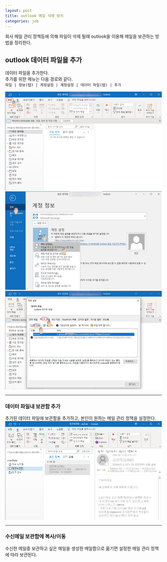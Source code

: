 ```yaml
---
layout: post
title: outlook 메일 삭제 방지
categories: job
---
```


회사 메일 관리 정책등에 의해 파일이 삭제 될때 outlook을 이용해 메일을 보관하는 방법을 정리한다.

## outlook 데이터 파일을 추가

데이터 파일을 추가한다.  
추가를 위한 메뉴는 다음 경로와 같다.  
`파일 | 정보(탭) | 계정설정 | 계정설정 | 데이터 파일(탭) | 추가`  

![그림1] 
![그림2]
![그림3]

---

### 데이터 파일내 보관함 추가
추가된 데이터 파일에 보관함을 추가하고, 본인이 원하는 메일 관리 정책을 설정한다.
![그림4]

---

### 수신메일 보관함에 복사/이동
수신한 메일중 보관하고 싶은 메일을 생성한 메일함으로 옮기면 설정한 메일 관리 정책에 따라 보관된다.

[그림1]: /images/2020-10-07-outlook에_메일_보관하기/001.png
[그림2]: /images/2020-10-07-outlook에_메일_보관하기/002.png
[그림3]: /images/2020-10-07-outlook에_메일_보관하기/003.png
[그림4]: /images/2020-10-07-outlook에_메일_보관하기/004.png